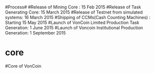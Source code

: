 #Process#
#Release of Mining Core : 15 Feb 2015
#Release of Task Generating Core: 15 March 2015
#Release of Testnet from simulated systems: 16 March 2015
#Shipping of CCMs(Cash Counting Machines) : Starting 15 May 2015
#Launch of VonCoin Limited Production Task Generation: 1 June 2015
#Launch of Voncoin Institutional Production Generation: 1 September 2015
###
# core
#Core of VonCoin
